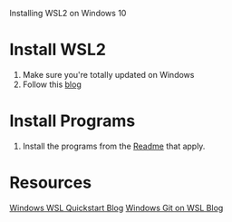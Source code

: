 Installing WSL2 on Windows 10

# Install WSL2

  1. Make sure you're totally updated on Windows
  2. Follow this [blog](https://docs.microsoft.com/en-us/windows/wsl/install-win10)

# Install Programs

  1. Install the programs from the [Readme](https://github.com/illuminatedspace/configs/blob/master/README.md) that apply.


# Resources

[Windows WSL Quickstart Blog](https://docs.microsoft.com/en-us/windows/wsl/install-win10)
[Windows Git on WSL Blog](https://docs.microsoft.com/en-us/windows/wsl/tutorials/wsl-git)
